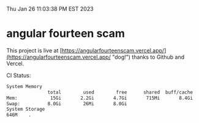 Thu Jan 26 11:03:38 PM EST 2023

# angular fourteen scam


This project is live at [https://angularfourteenscam.vercel.app/](https://angularfourteenscam.vercel.app/ "dog!") thanks to Github and Vercel.

CI Status: 

```bash
System Memory
               total        used        free      shared  buff/cache   available
Mem:            15Gi       2.2Gi       4.7Gi       715Mi       8.4Gi        11Gi
Swap:          8.0Gi        26Mi       8.0Gi
System Storage
646M	.
```
```bash
